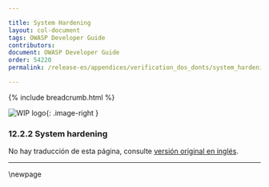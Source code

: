 ```yaml
---

title: System Hardening
layout: col-document
tags: OWASP Developer Guide
contributors:
document: OWASP Developer Guide
order: 54220
permalink: /release-es/appendices/verification_dos_donts/system_hardening/

---
```


{% include breadcrumb.html %}

<style type="text/css">
.image-right {
  height: 180px;
  display: block;
  margin-left: auto;
  margin-right: auto;
  float: right;
}
</style>

![WIP logo](../../../assets/images/dg_wip.png "Trabajo en curso"){: .image-right }

### 12.2.2 System hardening

No hay traducción de esta página, consulte [versión original en inglés][release140202].

----

[release140202]: https://github.com/OWASP/www-project-developer-guide/blob/main/release/14-appendices/02-verification-dos-donts/02-system-hardening.md


\newpage

